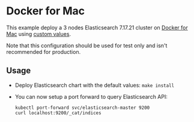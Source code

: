 # Docker for Mac

This example deploy a 3 nodes Elasticsearch 7.17.21 cluster on [Docker for Mac][]
using [custom values][].

Note that this configuration should be used for test only and isn't recommended
for production.


## Usage

* Deploy Elasticsearch chart with the default values: `make install`

* You can now setup a port forward to query Elasticsearch API:

  ```
  kubectl port-forward svc/elasticsearch-master 9200
  curl localhost:9200/_cat/indices
  ```


[custom values]: https://github.com/elastic/helm-charts/tree/7.17/elasticsearch/examples/docker-for-mac/values.yaml
[docker for mac]: https://docs.docker.com/docker-for-mac/kubernetes/
